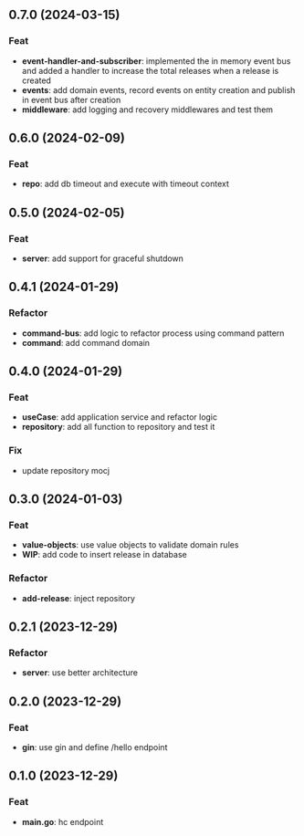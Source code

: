 ## 0.7.0 (2024-03-15)

### Feat

- **event-handler-and-subscriber**: implemented the in memory event bus and added a handler to increase the total releases when a release is created
- **events**: add domain events, record events on entity creation and publish in event bus after creation
- **middleware**: add logging and recovery middlewares and test them

## 0.6.0 (2024-02-09)

### Feat

- **repo**: add db timeout and execute with timeout context

## 0.5.0 (2024-02-05)

### Feat

- **server**: add support for graceful shutdown

## 0.4.1 (2024-01-29)

### Refactor

- **command-bus**: add logic to refactor process using command pattern
- **command**: add command domain

## 0.4.0 (2024-01-29)

### Feat

- **useCase**: add application service and refactor logic
- **repository**: add all function to repository and test it

### Fix

- update repository mocj

## 0.3.0 (2024-01-03)

### Feat

- **value-objects**: use value objects to validate domain rules
- **WIP**: add code to insert release in database

### Refactor

- **add-release**: inject repository

## 0.2.1 (2023-12-29)

### Refactor

- **server**: use better architecture

## 0.2.0 (2023-12-29)

### Feat

- **gin**: use gin and define /hello endpoint

## 0.1.0 (2023-12-29)

### Feat

- **main.go**: hc endpoint
